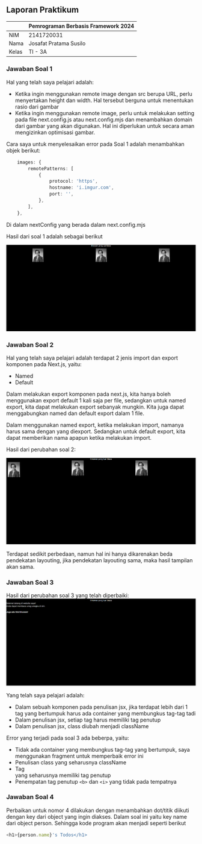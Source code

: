 ## Laporan Praktikum

|  | Pemrograman Berbasis Framework 2024 |
|--|--|
| NIM |  2141720031 |
| Nama |  Josafat Pratama Susilo |
| Kelas | TI - 3A |

### Jawaban Soal 1

Hal yang telah saya pelajari adalah:

- Ketika ingin menggunakan remote image dengan src berupa URL, perlu menyertakan height dan width. Hal tersebut berguna untuk menentukan rasio dari gambar
- Ketika ingin menggunakan remote image, perlu untuk melakukan setting pada file next.config.js atau next.config.mjs dan menambahkan domain dari gambar yang akan digunakan. Hal ini diperlukan untuk secara aman mengizinkan optimisasi gambar.

Cara saya untuk menyelesaikan error pada Soal 1 adalah menambahkan objek berikut:
```typescript
    images: {
        remotePatterns: [
            {
                protocol: 'https',
                hostname: 'i.imgur.com',
                port: '',
            },
        ],
    },
```

Di dalam nextConfig yang berada dalam next.config.mjs

Hasil dari soal 1 adalah sebagai berikut

![Soal 1](assets-report/01.png)

### Jawaban Soal 2

Hal yang telah saya pelajari adalah terdapat 2 jenis import dan export komponen pada Next.js, yaitu:

- Named
- Default

Dalam melakukan export komponen pada next.js, kita hanya boleh menggunakan export default 1 kali saja per file, sedangkan untuk named export, kita dapat melakukan export sebanyak mungkin. Kita juga dapat menggabungkan named dan default export dalam 1 file.

Dalam menggunakan named export, ketika melakukan import, namanya harus sama dengan yang diexport. Sedangkan untuk default export, kita dapat memberikan nama apapun ketika melakukan import.

Hasil dari perubahan soal 2:

![Soal 2](assets-report/02.png)

Terdapat sedikit perbedaan, namun hal ini hanya dikarenakan beda pendekatan layouting, jika pendekatan layouting sama, maka hasil tampilan akan sama.

### Jawaban Soal 3

Hasil dari perubahan soal 3 yang telah diperbaiki:
![Soal 3](assets-report/03.png)

Yang telah saya pelajari adalah:
- Dalam sebuah komponen pada penulisan jsx, jika terdapat lebih dari 1 tag yang bertumpuk harus ada container yang membungkus tag-tag tadi
- Dalam penulisan jsx, setiap tag harus memiliki tag penutup
- Dalam penulisan jsx, class diubah menjadi className

Error yang terjadi pada soal 3 ada beberpa, yaitu:
- Tidak ada container yang membungkus tag-tag yang bertumpuk, saya menggunakan fragment untuk memperbaik error ini
- Penulisan class yang seharusnya className
- Tag <br> yang seharusnya memiliki tag penutup
- Penempatan tag penutup `<b>` dan `<i>` yang tidak pada tempatnya

### Jawaban Soal 4

Perbaikan untuk nomor 4 dilakukan dengan menambahkan dot/titik diikuti dengan key dari object yang ingin diakses. Dalam soal ini yaitu key name dari object person. Sehingga kode program akan menjadi seperti berikut
```javascript
<h1>{person.name}'s Todos</h1>
```